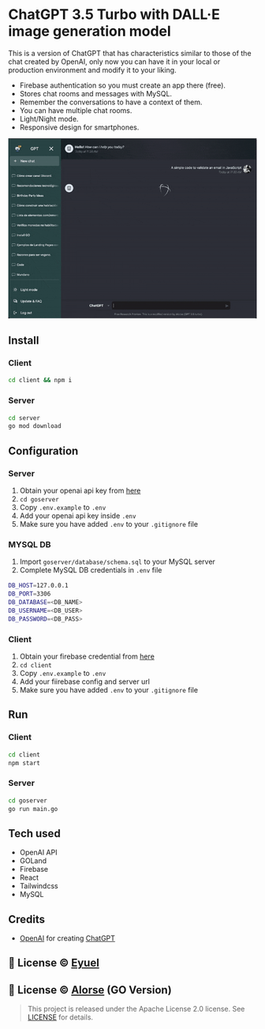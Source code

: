 # ChatGPT 3.5 Turbo with DALL·E image generation model
This is a version of ChatGPT that has characteristics similar to those of the chat created by OpenAI, only now you can have it in your local or production environment and modify it to your liking.
- Firebase authentication so you must create an app there (free).
- Stores chat rooms and messages with MySQL.
- Remember the conversations to have a context of them.
- You can have multiple chat rooms.
- Light/Night mode.
- Responsive design for smartphones.

<img src="demo.gif" width="800px" />

## Install

### Client
```bash
cd client && npm i
```
### Server
```bash
cd server
go mod download
```

## Configuration
### Server
1. Obtain your openai api key from [here](https://openai.com)
2. `cd goserver`
3. Copy `.env.example` to `.env`
4. Add your openai api key inside `.env`
5. Make sure you have added `.env` to your `.gitignore` file

### MYSQL DB
1. Import `goserver/database/schema.sql` to your MySQL server
2. Complete MySQL DB credentials in `.env` file
```bash
DB_HOST=127.0.0.1
DB_PORT=3306
DB_DATABASE=<DB_NAME>
DB_USERNAME=<DB_USER>
DB_PASSWORD=<DB_PASS>
```

### Client
1. Obtain your firebase credential from [here](https://firebase.google.com/products/realtime-database/)
1. `cd client`
2. Copy `.env.example` to `.env`
3. Add your fiirebase config and server url
4. Make sure you have added `.env` to your `.gitignore` file

## Run
### Client
```bash
cd client
npm start
```
### Server
```bash
cd goserver
go run main.go
```

## Tech used
  - OpenAI API
  - GOLand
  - Firebase
  - React
  - Tailwindcss
  - MySQL


## Credits
- [OpenAI](https://openai.com) for creating [ChatGPT](https://chat.openai.com/chat)

## 📝 License © [Eyuel](https://linkedin.com/in/eyuel-daniel)
## 📝 License © [Alorse](https://www.linkedin.com/in/alorse/) (GO Version)

>This project is released under the Apache License 2.0 license.
See [LICENSE](./LICENSE) for details.
